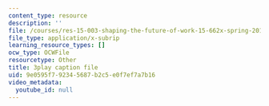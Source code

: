 ```yaml
---
content_type: resource
description: ''
file: /courses/res-15-003-shaping-the-future-of-work-15-662x-spring-2016/9e0595f792345687b2c5e0f7ef7a7b16_q2mz6LZVnT8.vtt
file_type: application/x-subrip
learning_resource_types: []
ocw_type: OCWFile
resourcetype: Other
title: 3play caption file
uid: 9e0595f7-9234-5687-b2c5-e0f7ef7a7b16
video_metadata:
  youtube_id: null
---
```

